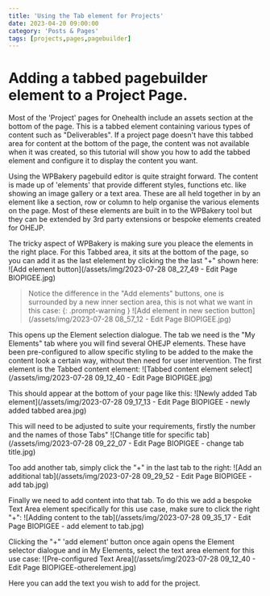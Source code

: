 ```yaml
---
title: 'Using the Tab element for Projects'
date: 2023-04-20 09:00:00 
category: 'Posts & Pages'
tags: [projects,pages,pagebuilder]
---
```


# Adding a tabbed pagebuilder element to a Project Page.

Most of the 'Project' pages for Onehealth include an assets section at the bottom of the page.  This is a tabbed element containing various types of content such as "Deliverables".
If a project page doesn't have this tabbed area for content at the bottom of the page, the content was not available when it was created, so this tutorial will show you how to add the tabbed element and configure it to display the content you want.

Using the WPBakery pagebuild editor is quite straight forward.  The content is made up of 'elements' that provide different styles, functions etc.  like showing an image gallery or a text area.  These are all held together in by an element like a section, row or column to help organise the various elements on the page. Most of these elements are built in to the WPBakery tool but they can be extended by 3rd party extensions or bespoke elements created for OHEJP.

The tricky aspect of WPBakery is making sure you pleace the elements in the right place.  For this Tabbed area, it sits at the bottom of the page, so you can add it as the last elelement by clicking the the last "+" shown here:
![Add element button](/assets/img/2023-07-28 08_27_49 - Edit Page BIOPIGEE.jpg)

> Notice the difference in the "Add elements" buttons, one is surrounded by a new inner section area, this is not what we want in this case:
{: .prompt-warning }
![Add element in new section button](/assets/img/2023-07-28 08_57_12 - Edit Page BIOPIGEE.jpg)

This opens up the Element selection dialogue.  The tab we need is the "My Elements" tab where you will find several OHEJP elements.  These have been pre-configured to allow specific styling to be added to the make the content look a certain way, without then need for user intervention.  The first element is the Tabbed content element:
![Tabbed content element select](/assets/img/2023-07-28 09_12_40 - Edit Page BIOPIGEE.jpg)

This should appear at the bottom of your page like this:
![Newly added Tab element](/assets/img/2023-07-28 09_17_13 - Edit Page BIOPIGEE - newly added tabbed area.jpg)

This will need to be adjusted to suite your requirements, firstly the number and the names of those Tabs"
![Change title for specific tab](/assets/img/2023-07-28 09_22_07 - Edit Page BIOPIGEE - change tab title.jpg)

Too add another tab, simply click the "+" in the last tab to the right:
![Add an additional tab](/assets/img/2023-07-28 09_29_52 - Edit Page BIOPIGEE - add tab.jpg)

Finally we need to add content into that tab.  To do this we add a bespoke Text Area element specifically for this use case, make sure to click the right "+":
![Adding content to the tab](/assets/img/2023-07-28 09_35_17 - Edit Page BIOPIGEE - add element to tab.jpg)

Clicking the "+" 'add element' button once again opens the Element selector dialogue and in My Elements, select the text area element for this use case:
![Pre-configured Text Area](/assets/img/2023-07-28 09_12_40 - Edit Page BIOPIGEE-otherelement.jpg)

Here you can add the text you wish to add for the project.




